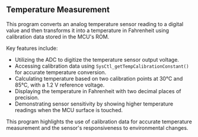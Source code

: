 ## Temperature Measurement

This program converts an analog temperature sensor reading to a digital value and then transforms it into a temperature in Fahrenheit using calibration data stored in the MCU's ROM.

Key features include:
- Utilizing the ADC to digitize the temperature sensor output voltage.
- Accessing calibration data using `SysCtl_getTempCalibrationConstant()` for accurate temperature conversion.
- Calculating temperature based on two calibration points at 30°C and 85°C, with a 1.2 V reference voltage.
- Displaying the temperature in Fahrenheit with two decimal places of precision.
- Demonstrating sensor sensitivity by showing higher temperature readings when the MCU surface is touched.

This program highlights the use of calibration data for accurate temperature measurement and the sensor's responsiveness to environmental changes.
